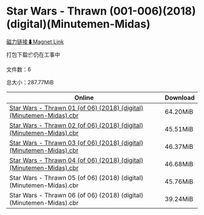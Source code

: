 # Star Wars - Thrawn (001-006)(2018)(digital)(Minutemen-Midas)

[磁力链接⬇Magnet Link](magnet:?xt=urn:btih:e55b14bbbe204dc8fe9ecf3b7839125f9f8d622e&dn=Star%20Wars%20-%20Thrawn%20%28001-006%29%282018%29%28digital%29%28Minutemen-Midas%29)

打包下载📦仍在工事中

文件数：6

总大小：287.77MiB

Online | Download
--- | ---
[Star Wars - Thrawn 01 (of 06) (2018) (digital) (Minutemen-Midas).cbr](https://github.com/alicewish/markdown/blob/master/comic/Star-Wars-Thrawn-01-of-06-2018-digital-Minutemen-Midas-cbr.md) | 64.20MiB
[Star Wars - Thrawn 02 (of 06) (2018) (digital) (Minutemen-Midas).cbr](https://github.com/alicewish/markdown/blob/master/comic/Star-Wars-Thrawn-02-of-06-2018-digital-Minutemen-Midas-cbr.md) | 45.51MiB
[Star Wars - Thrawn 03 (of 06) (2018) (digital) (Minutemen-Midas).cbr](https://github.com/alicewish/markdown/blob/master/comic/Star-Wars-Thrawn-03-of-06-2018-digital-Minutemen-Midas-cbr.md) | 46.37MiB
[Star Wars - Thrawn 04 (of 06) (2018) (digital) (Minutemen-Midas).cbr](https://github.com/alicewish/markdown/blob/master/comic/Star-Wars-Thrawn-04-of-06-2018-digital-Minutemen-Midas-cbr.md) | 46.68MiB
Star Wars - Thrawn 05 (of 06) (2018) (digital) (Minutemen-Midas).cbr | 45.76MiB
Star Wars - Thrawn 06 (of 06) (2018) (digital) (Minutemen-Midas).cbr | 39.24MiB